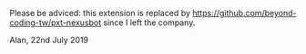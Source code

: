 Please be adviced: this extension is replaced by https://github.com/beyond-coding-tw/pxt-nexusbot since I left the company.

Alan, 22nd July 2019
